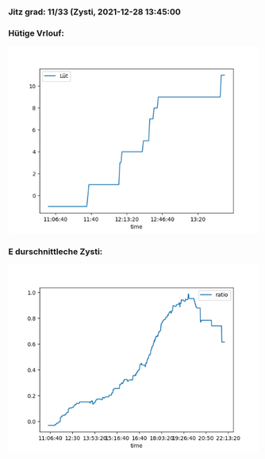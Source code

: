 ### Jitz grad: 11/33 (Zysti, 2021-12-28 13:45:00

### Hütige Vrlouf:
![Graph](Today.png)

### E durschnittleche Zysti:
![Graph](Zysti.png)
